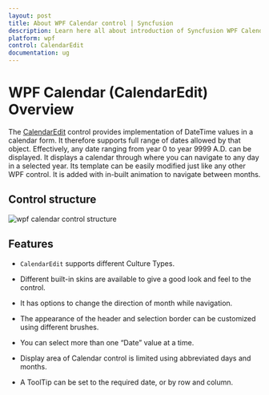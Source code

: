 ```yaml
---
layout: post
title: About WPF Calendar control | Syncfusion
description: Learn here all about introduction of Syncfusion WPF Calendar (CalendarEdit) control, its elements and more details.
platform: wpf
control: CalendarEdit
documentation: ug
---
```


# WPF Calendar (CalendarEdit) Overview

The [CalendarEdit](https://help.syncfusion.com/cr/wpf/Syncfusion.Windows.Shared.CalendarEdit.html) control provides implementation of DateTime values in a calendar form. It therefore supports full range of dates allowed by that object. Effectively, any date ranging from year 0 to year 9999 A.D. can be displayed. It displays a calendar through where you can navigate to any day in a selected year. Its template can be easily modified just like any other WPF control. It is added with in-built animation to navigate between months.

## Control structure

![wpf calendar control structure](Getting-Started_images/Getting-Started_img1.jpeg)

## Features

* `CalendarEdit` supports different Culture Types.

* Different built-in skins are available to give a good look and feel to the control.

* It has options to change the direction of month while navigation.

* The appearance of the header and selection border can be customized using different brushes.

* You can select more than one “Date” value at a time.

* Display area of Calendar control is limited using abbreviated days and months.

* A ToolTip can be set to the required date, or by row and column.



